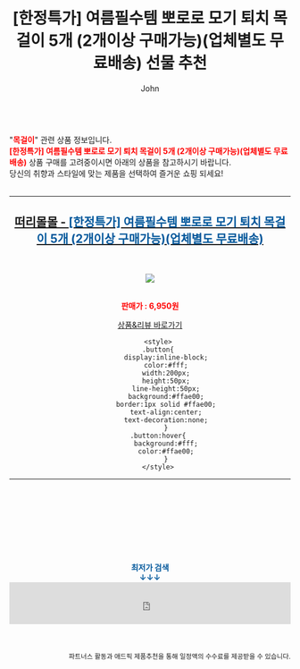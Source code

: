 ﻿---
layout: post
title:  "[한정특가] 여름필수템 뽀로로 모기 퇴치 목걸이 5개 (2개이상 구매가능)(업체별도 무료배송) 선물 추천"
author: John
categories: [ 목걸이 ]
tags: [ 목걸이, 목걸이 선풍기, 목걸이 브랜드, 목걸이형 선풍기, 목걸이 영어로, 목걸이 길이, 목걸이 추천, 목걸이 영어, 목걸이 선물, 목걸이 선물 의미 ]
image: https://thirtymall.com/data/goods/22/03/12/153699/152076_list_033.png 
description: "[한정특가] 여름필수템 뽀로로 모기 퇴치 목걸이 5개 (2개이상 구매가능)(업체별도 무료배송) 선물 추천 관련 상품으로 가장 고객 선호도가 높은 제품입니다."
toc: true
toc_sticky: true
---

<br>
"<b><font color='#ff0000'>목걸이</font></b>" 관련 상품 정보입니다.
<br>
<b><font color='#ff0000'>[한정특가] 여름필수템 뽀로로 모기 퇴치 목걸이 5개 (2개이상 구매가능)(업체별도 무료배송)</font></b> 상품 구매를 고려중이시면 아래의 상품을 참고하시기 바랍니다.
<br>
당신의 취향과 스타일에 맞는 제품을 선택하여 즐거운 쇼핑 되세요!
<br><br>
<hr>
<p>
    
<center><h2><a href="https://nico.kr/jnldm9" target="_blank"><b>떠리몰몰 - <font color='#01579B'>[한정특가] 여름필수템 뽀로로 모기 퇴치 목걸이 5개 (2개이상 구매가능)(업체별도 무료배송)</font></b></a></h2><br>

<a href="https://nico.kr/jnldm9" target="_blank"><img src="https://thirtymall.com/data/goods/22/03/12/153699/152076_list_033.png"></a><br><br>

<b><font color='#ff0000'>판매가 : 6,950원 </font></b><br>

<a href="https://nico.kr/jnldm9" target="_blank" class="button">상품&리뷰 바로가기</a><p>

        <style>
        .button{
            display:inline-block;
            color:#fff;
            width:200px;
            height:50px;
            line-height:50px;
            background:#ffae00;
            border:1px solid #ffae00;
            text-align:center;
            text-decoration:none;
            }
        .button:hover{
            background:#fff;
            color:#ffae00;
            }
        </style>

<hr>

<br><br><br><br><br><br><br>
<center><b><font color='#01579B' size='medium'>최저가 검색<br>
↓↓↓</font></b></center>
<center><iframe src="https://coupa.ng/b1Tbjx" width="100%" height="75" frameborder="0" scrolling="no" referrerpolicy="unsafe-url"></iframe></center>
<br><br>
<p>
<small>
    <div align="right">파트너스 활동과 애드픽 제품추천을 통해 일정액의 수수료를 제공받을 수 있습니다.</div>
</small>
</p>
